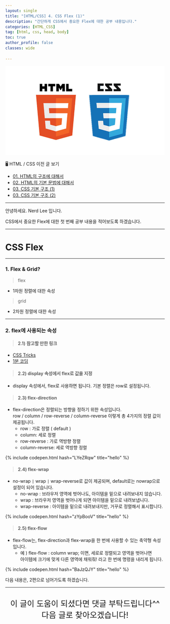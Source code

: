 ```yaml
---
layout: single
title: "[HTML/CSS] 4. CSS Flex (1)"
description: "간단하게 CSS에서 중요한 Flex에 대한 공부 내용입니다."
categories: [HTML_CSS]
tag: [html, css, head, body]
toc: true
author_profile: false
classes: wide

---
```


![](/assets/img/etc/html_css.jpeg)

🖥 HTML / CSS 이전 글 보기

- [01. HTML의 구조에 대해서](/html_css/0001/)
- [02. HTML의 기본 문법에 대해서](/html_css/0002/)
- [03. CSS 기본 구조 (1)](/html_css/0003/)
- [03. CSS 기본 구조 (2)](/html_css/0004/)

---

안녕하세요. Nerd Lee 입니다.

CSS에서 중요한 Flex에 대한 첫 번째 공부 내용을 적어보도록 하겠습니다.

---

# CSS Flex

---

### 1. Flex & Grid?

> flex

- 1차원 정렬에 대한 속성

> grid

- 2차원 정렬에 대한 속성

---

### 2. flex에 사용되는 속성

> #### 2.1) 참고할 만한 링크

- [CSS Tricks](https://css-tricks.com/snippets/css/a-guide-to-flexbox/)
- [1분 코딩](https://studiomeal.com/archives/197)

> #### 2.2) display 속성에서 flex로 값을 지정

- display 속성에서, flex로 사용하면 됩니다. 기본 정렬은 row로 설정됩니다.

> #### 2.3) flex-direction

- flex-direction은 정렬되는 방향을 정하기 위한 속성입니다.<br>
  row / column / row-reverse / column-reverse 이렇게 총 4가지의 정렬 값이 제공됩니다.
  - row : 가로 정렬 ( default )
  - column: 세로 정렬
  - row-reverse : 가로 역방향 정렬
  - column-reverse: 세로 역방향 정렬

{% include codepen.html hash="LYeZRqw" title="hello" %}

> #### 2.4) flex-wrap

- no-wrap `|` wrap `|` wrap-reverse로 값이 제공되며, default로는 nowrap으로 설정이 되어 있습니다.
  - no-wrap : 브라우저 영역에 벗어나도, 아이템을 밑으로 내려보내지 않습니다.
  - wrap : 브라우저 영역을 벗어나게 되면 아이템을 밑으로 내려보냅니다.
  - wrap-reverse : 아이템을 밑으로 내려보내지만, 거꾸로 정렬해서 표시합니다.

{% include codepen.html hash="zYpBooV" title="hello" %}

> #### 2.5) flex-flow

- flex-flow는, flex-direction과 flex-wrap을 한 번에 사용할 수 있는 축약형 속성입니다.<br>
  - 예 ) flex-flow : column wrap; 이면, 세로로 정렬되고 영역을 벗어나면<br> 아이템에 크기에 맞게 다른 영역에 채워줘! 라고 한 번에 명령을 내리게 됩니다.

{% include codepen.html hash="BaJzQJY" title="hello" %}

다음 내용은, 2편으로 넘어가도록 하겠습니다.

---

<br>

<div style="font-size:25px; text-align:center">
이 글이 도움이 되셨다면 댓글 부탁드립니다^^<br>
다음 글로 찾아오겠습니다!

</div>
